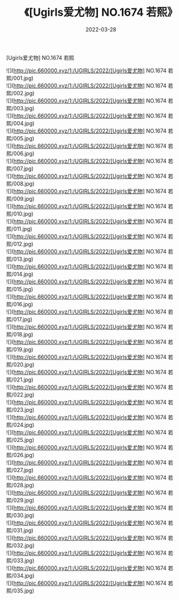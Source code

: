 ﻿---
layout: post
title:  《[Ugirls爱尤物] NO.1674 若熙》
date:   2022-03-28
img: http://pic.660000.xyz/1:/UGIRLS/2022/[Ugirls爱尤物] NO.1674 若熙/000.jpg
categories: [美女, 清纯, 唯美]
---

[Ugirls爱尤物] NO.1674 若熙

 ![](http://pic.660000.xyz/1:/UGIRLS/2022/[Ugirls爱尤物] NO.1674 若熙/001.jpg) <br>![](http://pic.660000.xyz/1:/UGIRLS/2022/[Ugirls爱尤物] NO.1674 若熙/002.jpg) <br>![](http://pic.660000.xyz/1:/UGIRLS/2022/[Ugirls爱尤物] NO.1674 若熙/003.jpg) <br>![](http://pic.660000.xyz/1:/UGIRLS/2022/[Ugirls爱尤物] NO.1674 若熙/004.jpg) <br>![](http://pic.660000.xyz/1:/UGIRLS/2022/[Ugirls爱尤物] NO.1674 若熙/005.jpg) <br>![](http://pic.660000.xyz/1:/UGIRLS/2022/[Ugirls爱尤物] NO.1674 若熙/006.jpg) <br>![](http://pic.660000.xyz/1:/UGIRLS/2022/[Ugirls爱尤物] NO.1674 若熙/007.jpg) <br>![](http://pic.660000.xyz/1:/UGIRLS/2022/[Ugirls爱尤物] NO.1674 若熙/008.jpg) <br>![](http://pic.660000.xyz/1:/UGIRLS/2022/[Ugirls爱尤物] NO.1674 若熙/009.jpg) <br>![](http://pic.660000.xyz/1:/UGIRLS/2022/[Ugirls爱尤物] NO.1674 若熙/010.jpg) <br>![](http://pic.660000.xyz/1:/UGIRLS/2022/[Ugirls爱尤物] NO.1674 若熙/011.jpg) <br>![](http://pic.660000.xyz/1:/UGIRLS/2022/[Ugirls爱尤物] NO.1674 若熙/012.jpg) <br>![](http://pic.660000.xyz/1:/UGIRLS/2022/[Ugirls爱尤物] NO.1674 若熙/013.jpg) <br>![](http://pic.660000.xyz/1:/UGIRLS/2022/[Ugirls爱尤物] NO.1674 若熙/014.jpg) <br>![](http://pic.660000.xyz/1:/UGIRLS/2022/[Ugirls爱尤物] NO.1674 若熙/015.jpg) <br>![](http://pic.660000.xyz/1:/UGIRLS/2022/[Ugirls爱尤物] NO.1674 若熙/016.jpg) <br>![](http://pic.660000.xyz/1:/UGIRLS/2022/[Ugirls爱尤物] NO.1674 若熙/017.jpg) <br>![](http://pic.660000.xyz/1:/UGIRLS/2022/[Ugirls爱尤物] NO.1674 若熙/018.jpg) <br>![](http://pic.660000.xyz/1:/UGIRLS/2022/[Ugirls爱尤物] NO.1674 若熙/019.jpg) <br>![](http://pic.660000.xyz/1:/UGIRLS/2022/[Ugirls爱尤物] NO.1674 若熙/020.jpg) <br>![](http://pic.660000.xyz/1:/UGIRLS/2022/[Ugirls爱尤物] NO.1674 若熙/021.jpg) <br>![](http://pic.660000.xyz/1:/UGIRLS/2022/[Ugirls爱尤物] NO.1674 若熙/022.jpg) <br>![](http://pic.660000.xyz/1:/UGIRLS/2022/[Ugirls爱尤物] NO.1674 若熙/023.jpg) <br>![](http://pic.660000.xyz/1:/UGIRLS/2022/[Ugirls爱尤物] NO.1674 若熙/024.jpg) <br>![](http://pic.660000.xyz/1:/UGIRLS/2022/[Ugirls爱尤物] NO.1674 若熙/025.jpg) <br>![](http://pic.660000.xyz/1:/UGIRLS/2022/[Ugirls爱尤物] NO.1674 若熙/026.jpg) <br>![](http://pic.660000.xyz/1:/UGIRLS/2022/[Ugirls爱尤物] NO.1674 若熙/027.jpg) <br>![](http://pic.660000.xyz/1:/UGIRLS/2022/[Ugirls爱尤物] NO.1674 若熙/028.jpg) <br>![](http://pic.660000.xyz/1:/UGIRLS/2022/[Ugirls爱尤物] NO.1674 若熙/029.jpg) <br>![](http://pic.660000.xyz/1:/UGIRLS/2022/[Ugirls爱尤物] NO.1674 若熙/030.jpg) <br>![](http://pic.660000.xyz/1:/UGIRLS/2022/[Ugirls爱尤物] NO.1674 若熙/031.jpg) <br>![](http://pic.660000.xyz/1:/UGIRLS/2022/[Ugirls爱尤物] NO.1674 若熙/032.jpg) <br>![](http://pic.660000.xyz/1:/UGIRLS/2022/[Ugirls爱尤物] NO.1674 若熙/033.jpg) <br>![](http://pic.660000.xyz/1:/UGIRLS/2022/[Ugirls爱尤物] NO.1674 若熙/034.jpg) <br>![](http://pic.660000.xyz/1:/UGIRLS/2022/[Ugirls爱尤物] NO.1674 若熙/035.jpg) <br>